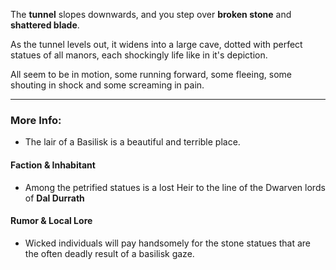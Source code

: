 The **tunnel** slopes downwards, and you step over **broken stone** and **shattered blade**.

As the tunnel levels out, it widens into a large cave, dotted with perfect statues of all manors, each shockingly life like in it's depiction. 

All seem to be in motion, some running forward, some fleeing, some shouting in shock and some screaming in pain.

---

### More Info:

* The lair of a Basilisk is a beautiful and terrible place. 

#### Faction & Inhabitant

* Among the petrified statues is a lost Heir to the line of the Dwarven lords of **Dal Durrath**

#### Rumor & Local Lore

* Wicked individuals will pay handsomely for the stone statues that are the often deadly result of a basilisk gaze.